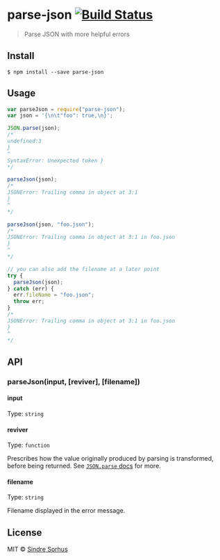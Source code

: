 # parse-json [![Build Status](https://travis-ci.org/sindresorhus/parse-json.svg?branch=master)](https://travis-ci.org/sindresorhus/parse-json)

> Parse JSON with more helpful errors

## Install

```
$ npm install --save parse-json
```

## Usage

```js
var parseJson = require("parse-json");
var json = '{\n\t"foo": true,\n}';

JSON.parse(json);
/*
undefined:3
}
^
SyntaxError: Unexpected token }
*/

parseJson(json);
/*
JSONError: Trailing comma in object at 3:1
}
^
*/

parseJson(json, "foo.json");
/*
JSONError: Trailing comma in object at 3:1 in foo.json
}
^
*/

// you can also add the filename at a later point
try {
  parseJson(json);
} catch (err) {
  err.fileName = "foo.json";
  throw err;
}
/*
JSONError: Trailing comma in object at 3:1 in foo.json
}
^
*/
```

## API

### parseJson(input, [reviver], [filename])

#### input

Type: `string`

#### reviver

Type: `function`

Prescribes how the value originally produced by parsing is transformed, before being returned. See [`JSON.parse` docs](https://developer.mozilla.org/en-US/docs/Web/JavaScript/Reference/Global_Objects/JSON/parse#Using_the_reviver_parameter) for more.

#### filename

Type: `string`

Filename displayed in the error message.

## License

MIT © [Sindre Sorhus](http://sindresorhus.com)
